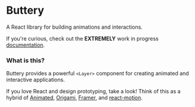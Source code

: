 # Buttery

A React library for building animations and interactions.

If you're curious, check out the **EXTREMELY** work in progress [documentation](https://paulshen.github.io/react-prototyper/).

### What is this?

Buttery provides a powerful `<Layer>` component for creating animated and interactive applications.

If you love React and design prototyping, take a look! Think of this as a hybrid of [Animated](https://facebook.github.io/react-native/docs/animated.html), [Origami](http://origami.design/), [Framer](https://github.com/koenbok/Framer), and [react-motion](https://github.com/chenglou/react-motion).
